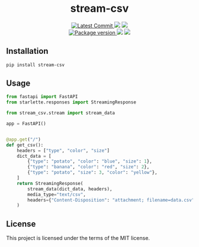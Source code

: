 <h1 align="center">
    <strong>stream-csv</strong>
</h1>
<p align="center">
    <a href="https://github.com/Kludex/stream-csv" target="_blank">
        <img src="https://img.shields.io/github/last-commit/Kludex/stream-csv" alt="Latest Commit">
    </a>
        <img src="https://img.shields.io/github/workflow/status/Kludex/stream-csv/Test">
        <img src="https://img.shields.io/codecov/c/github/Kludex/stream-csv">
    <br />
    <a href="https://pypi.org/project/stream-csv" target="_blank">
        <img src="https://img.shields.io/pypi/v/stream-csv" alt="Package version">
    </a>
    <img src="https://img.shields.io/pypi/pyversions/stream-csv">
    <img src="https://img.shields.io/github/license/Kludex/stream-csv">
</p>


## Installation

``` bash
pip install stream-csv
```

## Usage

```python
from fastapi import FastAPI
from starlette.responses import StreamingResponse

from stream_csv.stream import stream_data

app = FastAPI()


@app.get("/")
def get_csv():
    headers = ["type", "color", "size"]
    dict_data = [
        {"type": "potato", "color": "blue", "size": 1},
        {"type": "banana", "color": "red", "size": 2},
        {"type": "potato", "size": 3, "color": "yellow"},
    ]
    return StreamingResponse(
        stream_data(dict_data, headers),
        media_type="text/csv",
        headers={"Content-Disposition": "attachment; filename=data.csv"},
    )
```

## License

This project is licensed under the terms of the MIT license.
